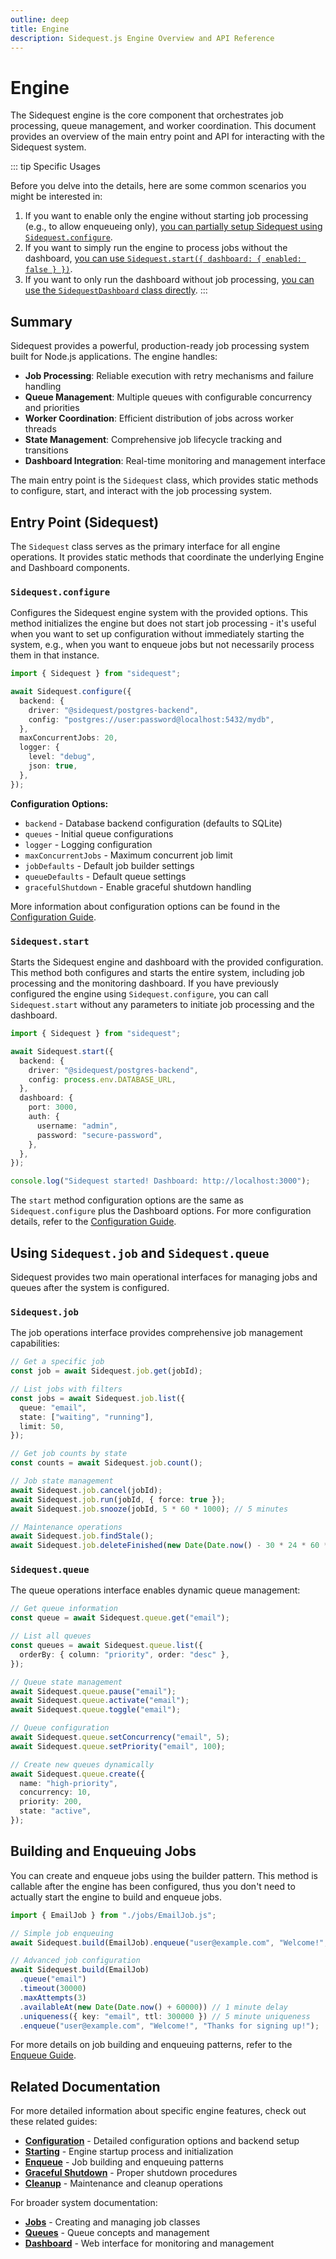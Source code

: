 ```yaml
---
outline: deep
title: Engine
description: Sidequest.js Engine Overview and API Reference
---
```


# Engine

The Sidequest engine is the core component that orchestrates job processing, queue management, and worker coordination. This document provides an overview of the main entry point and API for interacting with the Sidequest system.

::: tip Specific Usages

Before you delve into the details, here are some common scenarios you might be interested in:

1. If you want to enable only the engine without starting job processing (e.g., to allow enqueueing only), [you can partially setup Sidequest using `Sidequest.configure`](./configuration.md#_2-partial-startup).
2. If you want to simply run the engine to process jobs without the dashboard, [you can use `Sidequest.start({ dashboard: { enabled: false } })`](./configuration#configuration-options).
3. If you want to only run the dashboard without job processing, [you can use the `SidequestDashboard` class directly](/dashboard#starting-only-the-dashboard).
   :::

## Summary

Sidequest provides a powerful, production-ready job processing system built for Node.js applications. The engine handles:

- **Job Processing**: Reliable execution with retry mechanisms and failure handling
- **Queue Management**: Multiple queues with configurable concurrency and priorities
- **Worker Coordination**: Efficient distribution of jobs across worker threads
- **State Management**: Comprehensive job lifecycle tracking and transitions
- **Dashboard Integration**: Real-time monitoring and management interface

The main entry point is the `Sidequest` class, which provides static methods to configure, start, and interact with the job processing system.

## Entry Point (Sidequest)

The `Sidequest` class serves as the primary interface for all engine operations. It provides static methods that coordinate the underlying Engine and Dashboard components.

### `Sidequest.configure`

Configures the Sidequest engine system with the provided options. This method initializes the engine but does not start job processing - it's useful when you want to set up configuration without immediately starting the system, e.g., when you want to enqueue jobs but not necessarily process them in that instance.

```typescript
import { Sidequest } from "sidequest";

await Sidequest.configure({
  backend: {
    driver: "@sidequest/postgres-backend",
    config: "postgres://user:password@localhost:5432/mydb",
  },
  maxConcurrentJobs: 20,
  logger: {
    level: "debug",
    json: true,
  },
});
```

**Configuration Options:**

- `backend` - Database backend configuration (defaults to SQLite)
- `queues` - Initial queue configurations
- `logger` - Logging configuration
- `maxConcurrentJobs` - Maximum concurrent job limit
- `jobDefaults` - Default job builder settings
- `queueDefaults` - Default queue settings
- `gracefulShutdown` - Enable graceful shutdown handling

More information about configuration options can be found in the [Configuration Guide](/engine/configuration).

### `Sidequest.start`

Starts the Sidequest engine and dashboard with the provided configuration. This method both configures and starts the entire system, including job processing and the monitoring dashboard. If you have previously configured the engine using `Sidequest.configure`, you can call `Sidequest.start` without any parameters to initiate job processing and the dashboard.

```typescript
import { Sidequest } from "sidequest";

await Sidequest.start({
  backend: {
    driver: "@sidequest/postgres-backend",
    config: process.env.DATABASE_URL,
  },
  dashboard: {
    port: 3000,
    auth: {
      username: "admin",
      password: "secure-password",
    },
  },
});

console.log("Sidequest started! Dashboard: http://localhost:3000");
```

The `start` method configuration options are the same as `Sidequest.configure` plus the Dashboard options. For more configuration details, refer to the [Configuration Guide](/engine/configuration).

## Using `Sidequest.job` and `Sidequest.queue`

Sidequest provides two main operational interfaces for managing jobs and queues after the system is configured.

### `Sidequest.job`

The job operations interface provides comprehensive job management capabilities:

```typescript
// Get a specific job
const job = await Sidequest.job.get(jobId);

// List jobs with filters
const jobs = await Sidequest.job.list({
  queue: "email",
  state: ["waiting", "running"],
  limit: 50,
});

// Get job counts by state
const counts = await Sidequest.job.count();

// Job state management
await Sidequest.job.cancel(jobId);
await Sidequest.job.run(jobId, { force: true });
await Sidequest.job.snooze(jobId, 5 * 60 * 1000); // 5 minutes

// Maintenance operations
await Sidequest.job.findStale();
await Sidequest.job.deleteFinished(new Date(Date.now() - 30 * 24 * 60 * 60 * 1000));
```

### `Sidequest.queue`

The queue operations interface enables dynamic queue management:

```typescript
// Get queue information
const queue = await Sidequest.queue.get("email");

// List all queues
const queues = await Sidequest.queue.list({
  orderBy: { column: "priority", order: "desc" },
});

// Queue state management
await Sidequest.queue.pause("email");
await Sidequest.queue.activate("email");
await Sidequest.queue.toggle("email");

// Queue configuration
await Sidequest.queue.setConcurrency("email", 5);
await Sidequest.queue.setPriority("email", 100);

// Create new queues dynamically
await Sidequest.queue.create({
  name: "high-priority",
  concurrency: 10,
  priority: 200,
  state: "active",
});
```

## Building and Enqueuing Jobs

You can create and enqueue jobs using the builder pattern. This method is callable after the engine has been configured, thus you don't need to actually start the engine to build and enqueue jobs.

```typescript
import { EmailJob } from "./jobs/EmailJob.js";

// Simple job enqueuing
await Sidequest.build(EmailJob).enqueue("user@example.com", "Welcome!", "Thanks for signing up!");

// Advanced job configuration
await Sidequest.build(EmailJob)
  .queue("email")
  .timeout(30000)
  .maxAttempts(3)
  .availableAt(new Date(Date.now() + 60000)) // 1 minute delay
  .uniqueness({ key: "email", ttl: 300000 }) // 5 minute uniqueness
  .enqueue("user@example.com", "Welcome!", "Thanks for signing up!");
```

For more details on job building and enqueuing patterns, refer to the [Enqueue Guide](/engine/enqueue).

## Related Documentation

For more detailed information about specific engine features, check out these related guides:

- **[Configuration](/engine/configuration)** - Detailed configuration options and backend setup
- **[Starting](/engine/starting)** - Engine startup process and initialization
- **[Enqueue](/engine/enqueue)** - Job building and enqueuing patterns
- **[Graceful Shutdown](/engine/graceful-shutdown)** - Proper shutdown procedures
- **[Cleanup](/engine/cleanup)** - Maintenance and cleanup operations

For broader system documentation:

- **[Jobs](/jobs/index)** - Creating and managing job classes
- **[Queues](/queues/index)** - Queue concepts and management
- **[Dashboard](/dashboard)** - Web interface for monitoring and management
